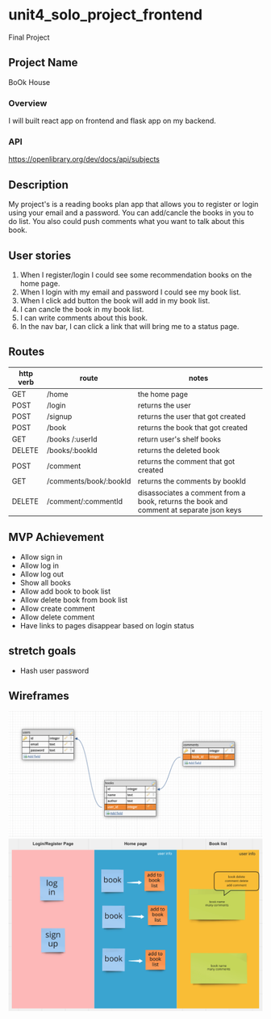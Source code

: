 # unit4_solo_project_frontend
Final Project
## Project Name 
BoOk House
### Overview
I will built react app on frontend and flask app on my backend.
### API
https://openlibrary.org/dev/docs/api/subjects
## Description
My project's is a reading books plan app that allows you to register or login using your email and a password. You can add/cancle the books in you to do list. You also could push comments what you want to talk about this book.

## User stories
1. When I register/login I could see some recommendation books on the home page.
2. When I login with my email and password I could see my book list.
3. When I click add button the book will add in my book list.
4. I can cancle the book in my book list.
5. I can write comments about this book.
6. In the nav bar, I can click a link that will bring me to a status page.

## Routes
| http verb  | route | notes | 
| ------------- | ------------- | --- | 
|GET    | /home                                  | the home page|
|POST   | /login                          | returns the user|
|POST   | /signup                          | returns the user that got created|
|POST   | /book                           | returns the book that got created|
|GET    | /books /:userId                            | return user's shelf books|
|DELETE | /books/:bookId                     | returns the deleted book  |
|POST   | /comment                           | returns the comment that got created|
|GET   | /comments/book/:bookId                | returns the comments by bookId |
|DELETE | /comment/:commentId | disassociates a comment from a book, returns the book and comment at separate json keys |

## MVP Achievement
- Allow sign in
- Allow log in
- Allow log out
- Show all books
- Allow add book to book list
- Allow delete book from book list
- Allow create comment
- Allow delete comment
- Have links to pages disappear based on login status


## stretch goals
- Hash user password

## Wireframes
<img src="red.png">
<img src="unit4 wf.png">

